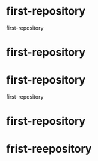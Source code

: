 # first-repository
first-repository
# first-repository
# first-repository
 first-repository
# first-repository
# frist-reepository
